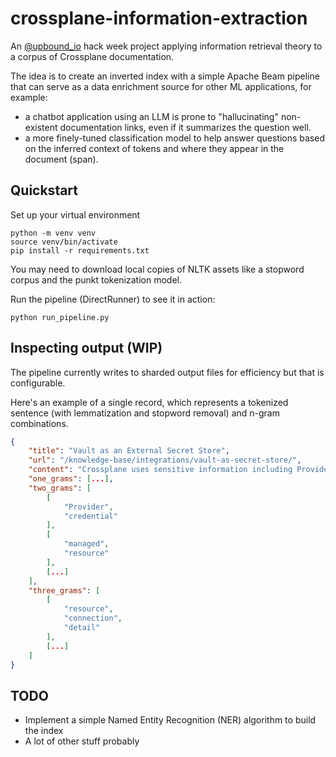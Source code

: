 # crossplane-information-extraction
An [@upbound_io](https://www.github.com/upbound) hack week project applying information retrieval theory to a corpus of Crossplane documentation.

The idea is to create an inverted index with a simple Apache Beam pipeline that can serve as a data enrichment source for other ML applications, for example:

- a chatbot application using an LLM is prone to "hallucinating" non-existent documentation links, even if it summarizes the question well.
- a more finely-tuned classification model to help answer questions based on the inferred context of tokens and where they appear in the document (span).

## Quickstart

Set up your virtual environment
```shell
python -m venv venv
source venv/bin/activate
pip install -r requirements.txt
```

You may need to download local copies of NLTK assets like a stopword corpus and the punkt tokenization model.

Run the pipeline (DirectRunner) to see it in action:
```shell
python run_pipeline.py
```

## Inspecting output (WIP)
The pipeline currently writes to sharded output files for efficiency but that is configurable.

Here's an example of a single record, which represents a tokenized sentence (with lemmatization and stopword removal) and n-gram combinations.

```json
{
    "title": "Vault as an External Secret Store",
    "url": "/knowledge-base/integrations/vault-as-secret-store/",
    "content": "Crossplane uses sensitive information including Provider credentials, inputs to managed resources and connection details.",
    "one_grams": [...],
    "two_grams": [
        [
            "Provider",
            "credential"
        ],
        [
            "managed",
            "resource"
        ],
        [...]
    ],
    "three_grams": [
        [
            "resource",
            "connection",
            "detail"
        ],
        [...]
    ]
}
```

## TODO
- Implement a simple Named Entity Recognition (NER) algorithm to build the index
- A lot of other stuff probably

